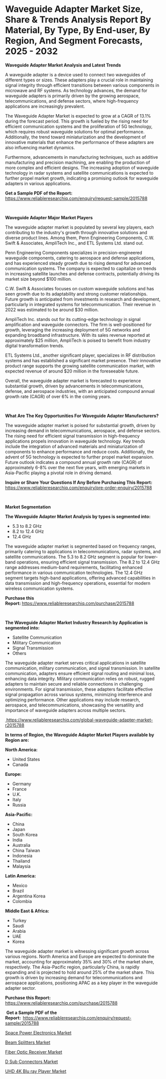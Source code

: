 <p><h1>Waveguide Adapter Market Size, Share & Trends Analysis Report By Material, By Type, By End-user, By Region, And Segment Forecasts, 2025 - 2032</h1></p><p><strong>Waveguide Adapter Market Analysis and Latest Trends</strong></p>
<p><p>A waveguide adapter is a device used to connect two waveguides of different types or sizes. These adapters play a crucial role in maintaining signal integrity through efficient transitions between various components in microwave and RF systems. As technology advances, the demand for waveguide adapters is primarily driven by the growing aerospace, telecommunications, and defense sectors, where high-frequency applications are increasingly prevalent.</p><p>The Waveguide Adapter Market is expected to grow at a CAGR of 13.1% during the forecast period. This growth is fueled by the rising need for efficient communication systems and the proliferation of 5G technology, which requires robust waveguide solutions for optimal performance. Additionally, the trend toward miniaturization and the development of innovative materials that enhance the performance of these adapters are also influencing market dynamics.</p><p>Furthermore, advancements in manufacturing techniques, such as additive manufacturing and precision machining, are enabling the production of more complex and efficient designs. The increasing adoption of waveguide technology in radar systems and satellite communications is expected to further propel market growth, indicating a promising outlook for waveguide adapters in various applications.</p></p>
<p><strong>Get a Sample PDF of the Report:&nbsp;</strong> <a href="https://www.reliableresearchiq.com/enquiry/request-sample/2015788?utm_campaign=1117&utm_medium=2&utm_source=Github&utm_content=ia&utm_term=11022025&utm_id=waveguide-adapter">https://www.reliableresearchiq.com/enquiry/request-sample/2015788</a></p>
<p>&nbsp;</p>
<p><strong>Waveguide Adapter Major Market Players</strong></p>
<p><p>The waveguide adapter market is populated by several key players, each contributing to the industry's growth through innovative solutions and diverse product lines. Among them, Penn Engineering Components, C.W. Swift & Associates, AmpliTech Inc., and ETL Systems Ltd. stand out. </p><p>Penn Engineering Components specializes in precision-engineered waveguide components, catering to aerospace and defense applications, and has experienced steady growth due to rising demand for advanced communication systems. The company is expected to capitalize on trends in increasing satellite launches and defense contracts, potentially driving its market size beyond $100 million.</p><p>C.W. Swift & Associates focuses on custom waveguide solutions and has seen growth due to its adaptability and strong customer relationships. Future growth is anticipated from investments in research and development, particularly in integrated systems for telecommunication. Their revenue in 2022 was estimated to be around $30 million.</p><p>AmpliTech Inc. stands out for its cutting-edge technology in signal amplification and waveguide connectors. The firm is well-positioned for growth, leveraging the increasing deployment of 5G networks and expanding broadband infrastructure. With its sales revenue reported at approximately $25 million, AmpliTech is poised to benefit from industry digital transformation trends.</p><p>ETL Systems Ltd., another significant player, specializes in RF distribution systems and has established a significant market presence. Their innovative product range supports the growing satellite communication market, with expected revenue of around $20 million in the foreseeable future.</p><p>Overall, the waveguide adapter market is forecasted to experience substantial growth, driven by advancements in telecommunications, defense, and aerospace industries, with an anticipated compound annual growth rate (CAGR) of over 6% in the coming years.</p></p>
<p>&nbsp;</p>
<p><strong>What Are The Key Opportunities For Waveguide Adapter Manufacturers?</strong></p>
<p><p>The waveguide adapter market is poised for substantial growth, driven by increasing demand in telecommunications, aerospace, and defense sectors. The rising need for efficient signal transmission in high-frequency applications propels innovation in waveguide technology. Key trends include the integration of advanced materials and miniaturization of components to enhance performance and reduce costs. Additionally, the advent of 5G technology is expected to further propel market expansion. Future outlook indicates a compound annual growth rate (CAGR) of approximately 6-8% over the next five years, with emerging markets in Asia-Pacific playing a pivotal role in driving demand.</p></p>
<p><strong>Inquire or Share Your Questions If Any Before Purchasing This Report:</strong> <a href="https://www.reliableresearchiq.com/enquiry/pre-order-enquiry/2015788?utm_campaign=1117&utm_medium=2&utm_source=Github&utm_content=ia&utm_term=11022025&utm_id=waveguide-adapter">https://www.reliableresearchiq.com/enquiry/pre-order-enquiry/2015788</a></p>
<p>&nbsp;</p>
<p><strong>Market Segmentation</strong></p>
<p><strong>The Waveguide Adapter Market Analysis by types is segmented into:</strong></p>
<p><ul><li>5.3 to 8.2 GHz</li><li>8.2 to 12.4 GHz</li><li>12.4 GHz</li></ul></p>
<p><p>The waveguide adapter market is segmented based on frequency ranges, primarily catering to applications in telecommunications, radar systems, and satellite communications. The 5.3 to 8.2 GHz segment is popular for lower-band operations, ensuring efficient signal transmission. The 8.2 to 12.4 GHz range addresses medium-band requirements, facilitating enhanced performance in various communication technologies. The 12.4 GHz segment targets high-band applications, offering advanced capabilities in data transmission and high-frequency operations, essential for modern wireless communication systems.</p></p>
<p><strong>Purchase this Report:&nbsp;</strong><a href="https://www.reliableresearchiq.com/purchase/2015788?utm_campaign=1117&utm_medium=2&utm_source=Github&utm_content=ia&utm_term=11022025&utm_id=waveguide-adapter">https://www.reliableresearchiq.com/purchase/2015788</a></p>
<p>&nbsp;</p>
<p><strong>The Waveguide Adapter Market Industry Research by Application is segmented into:</strong></p>
<p><ul><li>Satellite Communication</li><li>Military Communication</li><li>Signal Transmission</li><li>Others</li></ul></p>
<p><p>The waveguide adapter market serves critical applications in satellite communication, military communication, and signal transmission. In satellite communication, adapters ensure efficient signal routing and minimal loss, enhancing data integrity. Military communication relies on robust, rugged adapters to maintain secure and reliable connections in challenging environments. For signal transmission, these adapters facilitate effective signal propagation across various systems, minimizing interference and optimizing performance. Other applications may include research, aerospace, and telecommunications, showcasing the versatility and importance of waveguide adapters across multiple sectors.</p></p>
<p><a href="https://www.reliableresearchiq.com/global-waveguide-adapter-market-r2015788?utm_campaign=1117&utm_medium=2&utm_source=Github&utm_content=ia&utm_term=11022025&utm_id=waveguide-adapter">&nbsp;https://www.reliableresearchiq.com/global-waveguide-adapter-market-r2015788</a></p>
<p><strong>In terms of Region, the Waveguide Adapter Market Players available by Region are:</strong></p>
<p>
    <p> <strong> North America: </strong>
        <ul>
            <li>United States</li>
            <li>Canada</li>
        </ul>
        </p> 
    <p> <strong> Europe: </strong>
        <ul>
            <li>Germany</li>
            <li>France</li>
            <li>U.K.</li>
            <li>Italy</li>
            <li>Russia</li>
        </ul>
        </p> 
    <p> <strong> Asia-Pacific: </strong>
        <ul>
            <li>China</li>
            <li>Japan</li>
            <li>South Korea</li>
            <li>India</li>
            <li>Australia</li>
            <li>China Taiwan</li>
            <li>Indonesia</li>
            <li>Thailand</li>
            <li>Malaysia</li>
        </ul>
        </p> 
    <p> <strong> Latin America: </strong>
        <ul>
            <li>Mexico</li>
            <li>Brazil</li>
            <li>Argentina Korea</li>
            <li>Colombia</li>
        </ul>
        </p> 
    <p> <strong> Middle East & Africa: </strong>
        <ul>
            <li>Turkey</li>
            <li>Saudi</li>
            <li>Arabia</li>
            <li>UAE</li>
            <li>Korea</li>
        </ul>
    </p>
    </p>
<p><p>The waveguide adapter market is witnessing significant growth across various regions. North America and Europe are expected to dominate the market, accounting for approximately 35% and 30% of the market share, respectively. The Asia-Pacific region, particularly China, is rapidly expanding and is projected to hold around 25% of the market share. This growth is driven by increasing demand for telecommunications and aerospace applications, positioning APAC as a key player in the waveguide adapter sector.</p></p>
<p><strong>Purchase this Report: </strong><a href="https://www.reliableresearchiq.com/purchase/2015788?utm_campaign=1117&utm_medium=2&utm_source=Github&utm_content=ia&utm_term=11022025&utm_id=waveguide-adapter">https://www.reliableresearchiq.com/purchase/2015788</a></p>
<p>&nbsp;<strong>Get a Sample PDF of the Report:&nbsp;&nbsp;</strong><a href="https://www.reliableresearchiq.com/enquiry/request-sample/2015788?utm_campaign=1117&utm_medium=2&utm_source=Github&utm_content=ia&utm_term=11022025&utm_id=waveguide-adapter">https://www.reliableresearchiq.com/enquiry/request-sample/2015788</a></p>
<p><strong></strong></p>
<p><p><a href="https://github.com/rotencohen7j/Market-Research-Report-List-1/blob/main/space-power-electronics-market.md?utm_campaign=1117&utm_medium=2&utm_source=Github&utm_content=ia&utm_term=11022025&utm_id=waveguide-adapter">Space Power Electronics Market</a></p><p><a href="https://github.com/dibesnayee/Market-Research-Report-List-1/blob/main/beam-splitters-market.md?utm_campaign=1117&utm_medium=2&utm_source=Github&utm_content=ia&utm_term=11022025&utm_id=waveguide-adapter">Beam Splitters Market</a></p><p><a href="https://github.com/bosiwajman/Market-Research-Report-List-1/blob/main/fiber-optic-receiver-market.md?utm_campaign=1117&utm_medium=2&utm_source=Github&utm_content=ia&utm_term=11022025&utm_id=waveguide-adapter">Fiber Optic Receiver Market</a></p><p><a href="https://github.com/samraaysheg0/Market-Research-Report-List-1/blob/main/d-sub-connectors-market.md?utm_campaign=1117&utm_medium=2&utm_source=Github&utm_content=ia&utm_term=11022025&utm_id=waveguide-adapter">D Sub Connectors Market</a></p><p><a href="https://github.com/qahariavokat/Market-Research-Report-List-1/blob/main/uhd-4k-blu-ray-player-market.md?utm_campaign=1117&utm_medium=2&utm_source=Github&utm_content=ia&utm_term=11022025&utm_id=waveguide-adapter">UHD 4K Blu ray Player Market</a></p></p>
